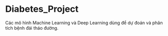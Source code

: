 # Diabetes_Project
Các mô hình Machine Learning và Deep Learning dùng để dự đoán và phân tích bệnh đái tháo đường.
